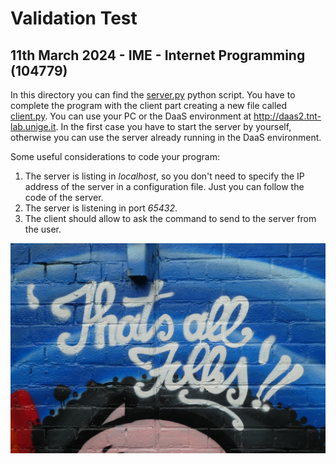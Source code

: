 # Validation Test
## 11th March 2024 - IME - Internet Programming (104779)

In this directory you can find the [server.py](server.py) python script.
You have to complete the program with the client part creating a new file called [client.py](client.py).
You can use your PC or the DaaS environment at http://daas2.tnt-lab.unige.it. In the first case you have to start the server by yourself, otherwise you can use the 
server already running in the DaaS environment.

Some useful considerations to code your program:
1. The server is listing in *localhost*, so you don't need to specify the IP address of the server in a configuration file.
   Just you can follow the code of the server.
2. The server is listening in port *65432*.
3. The client should allow to ask the command to send to the server from the user.

![That's All Folks!](assets/thats_all_folks.jpg "That's All Folks!")
